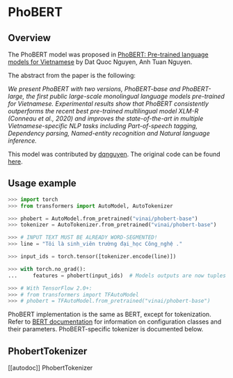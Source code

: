 <!--Copyright 2020 The HuggingFace Team. All rights reserved.

Licensed under the Apache License, Version 2.0 (the "License"); you may not use this file except in compliance with
the License. You may obtain a copy of the License at

http://www.apache.org/licenses/LICENSE-2.0

Unless required by applicable law or agreed to in writing, software distributed under the License is distributed on
an "AS IS" BASIS, WITHOUT WARRANTIES OR CONDITIONS OF ANY KIND, either express or implied. See the License for the
specific language governing permissions and limitations under the License.

⚠️ Note that this file is in Markdown but contain specific syntax for our doc-builder (similar to MDX) that may not be
rendered properly in your Markdown viewer.

-->

# PhoBERT

## Overview

The PhoBERT model was proposed in [PhoBERT: Pre-trained language models for Vietnamese](https://www.aclweb.org/anthology/2020.findings-emnlp.92.pdf) by Dat Quoc Nguyen, Anh Tuan Nguyen.

The abstract from the paper is the following:

*We present PhoBERT with two versions, PhoBERT-base and PhoBERT-large, the first public large-scale monolingual
language models pre-trained for Vietnamese. Experimental results show that PhoBERT consistently outperforms the recent
best pre-trained multilingual model XLM-R (Conneau et al., 2020) and improves the state-of-the-art in multiple
Vietnamese-specific NLP tasks including Part-of-speech tagging, Dependency parsing, Named-entity recognition and
Natural language inference.*

This model was contributed by [dqnguyen](https://huggingface.co/dqnguyen). The original code can be found [here](https://github.com/VinAIResearch/PhoBERT).

## Usage example

```python
>>> import torch
>>> from transformers import AutoModel, AutoTokenizer

>>> phobert = AutoModel.from_pretrained("vinai/phobert-base")
>>> tokenizer = AutoTokenizer.from_pretrained("vinai/phobert-base")

>>> # INPUT TEXT MUST BE ALREADY WORD-SEGMENTED!
>>> line = "Tôi là sinh_viên trường đại_học Công_nghệ ."

>>> input_ids = torch.tensor([tokenizer.encode(line)])

>>> with torch.no_grad():
...     features = phobert(input_ids)  # Models outputs are now tuples

>>> # With TensorFlow 2.0+:
>>> # from transformers import TFAutoModel
>>> # phobert = TFAutoModel.from_pretrained("vinai/phobert-base")
```

<Tip> 

PhoBERT implementation is the same as BERT, except for tokenization. Refer to [BERT documentation](bert) for information on 
configuration classes and their parameters. PhoBERT-specific tokenizer is documented below.  

</Tip>

## PhobertTokenizer

[[autodoc]] PhobertTokenizer
